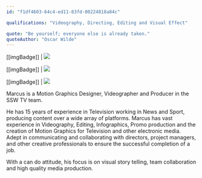 ```yaml
---
id: "f1df4603-64c4-ed11-83fd-00224818a84c"

qualifications: "Videography, Directing, Editing and Visual Effect"

quote: "Be yourself; everyone else is already taken."
quoteAuthor: "Oscar Wilde"
---
```

[[imgBadge]]
| ![](../badges/Designer-adobe-aftereffects.png)

[[imgBadge]]
| ![](../badges/Designer-adobe-premiere.png)

[[imgBadge]]
| ![](../badges/Designer-camera.png)

Marcus is a Motion Graphics Designer, Videographer and Producer in the SSW TV team.

He has 15 years of experience in Television working in News and Sport, producing content over a wide array of platforms.
Marcus has vast experience in Videography, Editing, Infographics, Promo production and the creation of Motion Graphics for Television and other electronic media. Adept in communicating and collaborating with directors, project managers, and other creative professionals to ensure the successful completion of a job.

With a can do attitude, his focus is on visual story telling, team collaboration and high quality media production.


